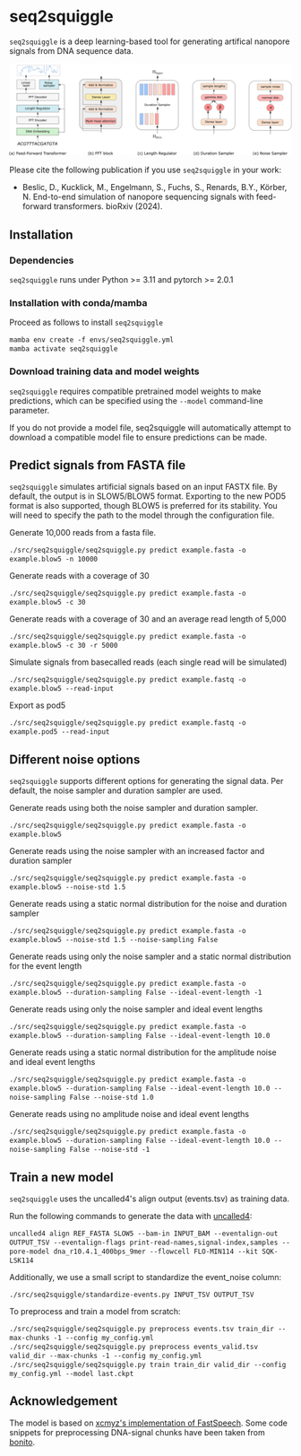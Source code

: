 # seq2squiggle

`seq2squiggle` is a deep learning-based tool for generating artifical nanopore signals from DNA sequence data.

<img src="/img/seq2squiggle_architecture.png" width="750">


Please cite the following publication if you use `seq2squiggle` in your work:
- Beslic,  D., Kucklick, M., Engelmann, S., Fuchs, S., Renards, B.Y., Körber, N. End-to-end simulation of nanopore sequencing signals with feed-forward transformers. bioRxiv (2024).

## Installation 

### Dependencies

`seq2squiggle` runs under Python >= 3.11 and pytorch >= 2.0.1

### Installation with conda/mamba
Proceed as follows to install `seq2squiggle`

```
mamba env create -f envs/seq2squiggle.yml
mamba activate seq2squiggle
```

### Download training data and model weights

`seq2squiggle` requires compatible pretrained model weights to make predictions, which can be specified using the `--model` command-line parameter.

If you do not provide a model file, seq2squiggle will automatically attempt to download a compatible model file to ensure predictions can be made. 

## Predict signals from FASTA file
`seq2squiggle` simulates artificial signals based on an input FASTX file. By default, the output is in SLOW5/BLOW5 format. Exporting to the new POD5 format is also supported, though BLOW5 is preferred for its stability. You will need to specify the path to the model through the configuration file.

Generate 10,000 reads from a fasta file.
```
./src/seq2squiggle/seq2squiggle.py predict example.fasta -o example.blow5 -n 10000
```
Generate reads with a coverage of 30
```
./src/seq2squiggle/seq2squiggle.py predict example.fasta -o example.blow5 -c 30
```
Generate reads with a coverage of 30 and an average read length of 5,000
```
./src/seq2squiggle/seq2squiggle.py predict example.fasta -o example.blow5 -c 30 -r 5000
```
Simulate signals from basecalled reads (each single read will be simulated)
```
./src/seq2squiggle/seq2squiggle.py predict example.fastq -o example.blow5 --read-input
```
Export as pod5
```
./src/seq2squiggle/seq2squiggle.py predict example.fastq -o example.pod5 --read-input
```



## Different noise options
`seq2squiggle` supports different options for generating the signal data.
Per default, the noise sampler and duration sampler are used.


Generate reads using both the noise sampler and duration sampler. 
```
./src/seq2squiggle/seq2squiggle.py predict example.fasta -o example.blow5
```

Generate reads using the noise sampler with an increased factor and duration sampler
```
./src/seq2squiggle/seq2squiggle.py predict example.fasta -o example.blow5 --noise-std 1.5
```
Generate reads using a static normal distribution for the noise and duration sampler
```
./src/seq2squiggle/seq2squiggle.py predict example.fasta -o example.blow5 --noise-std 1.5 --noise-sampling False
```
Generate reads using only the noise sampler and a static normal distribution for the event length 
```
./src/seq2squiggle/seq2squiggle.py predict example.fasta -o example.blow5 --duration-sampling False --ideal-event-length -1
```
Generate reads using only the noise sampler and ideal event lengths 
```
./src/seq2squiggle/seq2squiggle.py predict example.fasta -o example.blow5 --duration-sampling False --ideal-event-length 10.0
```
Generate reads using a static normal distribution for the amplitude noise and ideal event lengths
```
./src/seq2squiggle/seq2squiggle.py predict example.fasta -o example.blow5 --duration-sampling False --ideal-event-length 10.0 --noise-sampling False --noise-std 1.0
```
Generate reads using no amplitude noise and ideal event lengths
```
./src/seq2squiggle/seq2squiggle.py predict example.fasta -o example.blow5 --duration-sampling False --ideal-event-length 10.0 --noise-sampling False --noise-std -1
```

## Train a new model
`seq2squiggle` uses the uncalled4's align output (events.tsv) as training data. 

Run the following commands to generate the data with [uncalled4](https://github.com/skovaka/uncalled4):
```
uncalled4 align REF_FASTA SLOW5 --bam-in INPUT_BAM --eventalign-out OUTPUT_TSV --eventalign-flags print-read-names,signal-index,samples --pore-model dna_r10.4.1_400bps_9mer --flowcell FLO-MIN114 --kit SQK-LSK114
```

Additionally, we use a small script to standardize the event_noise column:
```
./src/seq2squiggle/standardize-events.py INPUT_TSV OUTPUT_TSV
```

To preprocess and train a model from scratch:
```
./src/seq2squiggle/seq2squiggle.py preprocess events.tsv train_dir --max-chunks -1 --config my_config.yml
./src/seq2squiggle/seq2squiggle.py preprocess events_valid.tsv valid_dir --max-chunks -1 --config my_config.yml
./src/seq2squiggle/seq2squiggle.py train train_dir valid_dir --config my_config.yml --model last.ckpt
```

## Acknowledgement
The model is based on [xcmyz's implementation of FastSpeech](https://github.com/xcmyz/FastSpeech). Some code snippets for preprocessing DNA-signal chunks have been taken from [bonito](https://github.com/nanoporetech/bonito). 
